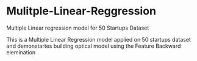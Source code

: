 # Mulitple-Linear-Reggression
Multiple Linear regression model for 50 Startups Dataset

This is a Multiple Linear Regression model applied on 50 startups dataset and demonstartes building optical model using  the Feature Backward elemination 
